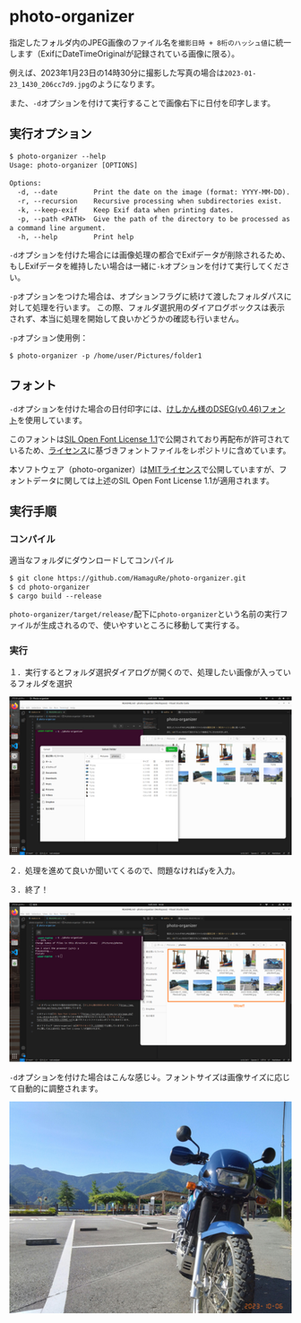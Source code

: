 # photo-organizer

指定したフォルダ内のJPEG画像のファイル名を`撮影日時 + 8桁のハッシュ値`に統一します（ExifにDateTimeOriginalが記録されている画像に限る）。

例えば、2023年1月23日の14時30分に撮影した写真の場合は`2023-01-23_1430_206cc7d9.jpg`のようになります。

また、`-d`オプションを付けて実行することで画像右下に日付を印字します。

## 実行オプション

```shell
$ photo-organizer --help
Usage: photo-organizer [OPTIONS]

Options:
  -d, --date         Print the date on the image (format: YYYY-MM-DD).
  -r, --recursion    Recursive processing when subdirectories exist.
  -k, --keep-exif    Keep Exif data when printing dates.
  -p, --path <PATH>  Give the path of the directory to be processed as a command line argument.
  -h, --help         Print help
```

`-d`オプションを付けた場合には画像処理の都合でExifデータが削除されるため、もしExifデータを維持したい場合は一緒に`-k`オプションを付けて実行してください。

`-p`オプションをつけた場合は、オプションフラグに続けて渡したフォルダパスに対して処理を行います。
この際、フォルダ選択用のダイアログボックスは表示されず、本当に処理を開始して良いかどうかの確認も行いません。

`-p`オプション使用例：
```shell
$ photo-organizer -p /home/user/Pictures/folder1
```

## フォント

`-d`オプションを付けた場合の日付印字には、[けしかん様のDSEG(v0.46)フォント](https://www.keshikan.net/fonts.html)を使用しています。

このフォントは[SIL Open Font License 1.1](https://scripts.sil.org/cms/scripts/page.php?site_id=nrsi&id=OFL)で公開されており再配布が許可されているため、[ライセンス](./fonts-DSEG_v046/DSEG-LICENSE.txt)に基づきフォントファイルをレポジトリに含めています。

本ソフトウェア（photo-organizer）は[MITライセンス](./LICENSE)で公開していますが、フォントデータに関しては上述のSIL Open Font License 1.1が適用されます。

## 実行手順

### コンパイル

適当なフォルダにダウンロードしてコンパイル

```shell
$ git clone https://github.com/HamaguRe/photo-organizer.git
$ cd photo-organizer
$ cargo build --release
```

`photo-organizer/target/release/`配下に`photo-organizer`という名前の実行ファイルが生成されるので、使いやすいところに移動して実行する。

### 実行

１．実行するとフォルダ選択ダイアログが開くので、処理したい画像が入っているフォルダを選択

![GUIでフォルダ選択](./imgs/screenshot_1.png)

２．処理を進めて良いか聞いてくるので、問題なければ`y`を入力。

３．終了！

![処理完了](./imgs/screenshot_2.png)

`-d`オプションを付けた場合はこんな感じ↓。フォントサイズは画像サイズに応じて自動的に調整されます。

![日付印字例](./imgs/2023-10-06_0909_57a8290e.jpg)

